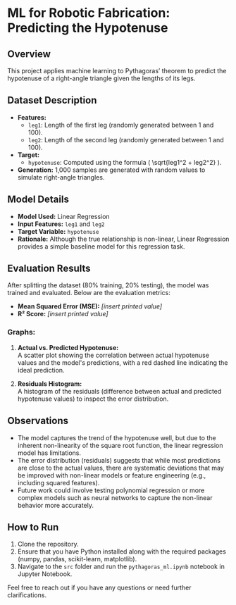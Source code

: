 # ML for Robotic Fabrication: Predicting the Hypotenuse

## Overview

This project applies machine learning to Pythagoras’ theorem to predict the hypotenuse of a right-angle triangle given the lengths of its legs.


## Dataset Description

- **Features:**
  - `leg1`: Length of the first leg (randomly generated between 1 and 100).
  - `leg2`: Length of the second leg (randomly generated between 1 and 100).
- **Target:**
  - `hypotenuse`: Computed using the formula \( \sqrt{leg1^2 + leg2^2} \).
- **Generation:** 1,000 samples are generated with random values to simulate right-angle triangles.

## Model Details

- **Model Used:** Linear Regression
- **Input Features:** `leg1` and `leg2`
- **Target Variable:** `hypotenuse`
- **Rationale:** Although the true relationship is non-linear, Linear Regression provides a simple baseline model for this regression task.

## Evaluation Results

After splitting the dataset (80% training, 20% testing), the model was trained and evaluated. Below are the evaluation metrics:

- **Mean Squared Error (MSE):** *[insert printed value]*  
- **R² Score:** *[insert printed value]*  

### Graphs:

1. **Actual vs. Predicted Hypotenuse:**  
   A scatter plot showing the correlation between actual hypotenuse values and the model's predictions, with a red dashed line indicating the ideal prediction.

2. **Residuals Histogram:**  
   A histogram of the residuals (difference between actual and predicted hypotenuse values) to inspect the error distribution.

## Observations

- The model captures the trend of the hypotenuse well, but due to the inherent non-linearity of the square root function, the linear regression model has limitations.
- The error distribution (residuals) suggests that while most predictions are close to the actual values, there are systematic deviations that may be improved with non-linear models or feature engineering (e.g., including squared features).
- Future work could involve testing polynomial regression or more complex models such as neural networks to capture the non-linear behavior more accurately.

## How to Run

1. Clone the repository.
2. Ensure that you have Python installed along with the required packages (numpy, pandas, scikit-learn, matplotlib).
3. Navigate to the `src` folder and run the `pythagoras_ml.ipynb` notebook in Jupyter Notebook.

Feel free to reach out if you have any questions or need further clarifications.

